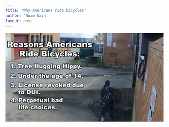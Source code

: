 ```yaml
---
title: 'Why Americans ride bicycles'
author: 'Noam Sain'
layout: post
---
```


![Why Americans ride bicycles](/assets/2020/05/reasons-Americans-ride-bicycles.jpg "Why Americans ride bicycles")
